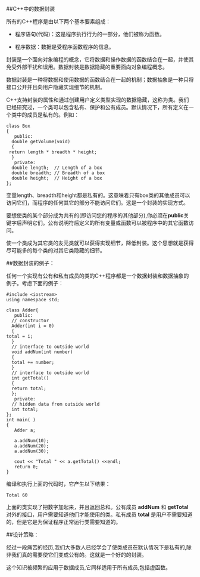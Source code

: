 ##C++中的数据封装

所有的C++程序是由以下两个基本要素组成：


- 程序语句(代码)：这是程序执行行为的一部分，他们被称为函数。　　　　
 
- 程序数据：数据是受程序函数程序的信息。

封装是一个面向对象编程的概念，它将数据和操作数据的函数结合在一起，并使其免受外部干扰和误用。数据封装是数据隐藏的重要面向对象编程概念。

数据封装是一种将数据和使用数据的函数结合在一起的机制；数据抽象是一种只将接口公开并且向用户隐藏实现细节的机制。

C++支持封装的属性和通过创建用户定义类型实现的数据隐藏，这称为类。我们已经研究过，一个类可以包含私有、保护和公有成员。默认情况下，所有定义在一个类中的成员是私有的。例如：

    class Box
    {
       public:
      double getVolume(void)
      {
     return length * breadth * height;
      }
       private:
      double length;  // Length of a box
      double breadth; // Breadth of a box
      double height;  // Height of a box
    };


变量length、breadth和height都是私有的。这意味着只有box类的其他成员可以访问它们，而程序的任何其它的部分不能访问它们。这是一个封装的实现方式。　　　　

要想使类的某个部分成为共有的(即访问您的程序的其他部分),你必须在**public**关键字后声明它们。公有说明符后定义的所有变量或函数可以被程序中的其它函数访问。　　　　

使一个类成为其它类的友元类就可以获得实现细节，降低封装。这个思想就是获得尽可能多的每个类的对其它类隐藏的细节。

##数据封装的例子：

任何一个实现有公有和私有成员的类的C++程序都是一个数据封装和数据抽象的例子。考虑下面的例子：

    #include <iostream>
    using namespace std;
    
    class Adder{
       public:
      // constructor
      Adder(int i = 0)
      {
    total = i;
      }
      // interface to outside world
      void addNum(int number)
      {
      total += number;
      }
      // interface to outside world
      int getTotal()
      {
      return total;
      };
       private:
      // hidden data from outside world
      int total;
    };
    int main( )
    {
       Adder a;
       
       a.addNum(10);
       a.addNum(20);
       a.addNum(30);
    
       cout << "Total " << a.getTotal() <<endl;
       return 0;
    }

编译和执行上面的代码时，它产生以下结果：

    Total 60

上面的类实现了把数字加起来，并且返回总和。公有成员 **addNum** 和 **getTotal** 对外的接口，用户需要知道他们才能使用的类。私有成员 **total** 是用户不需要知道的，但是它是为保证程序正常运行类需要知道的。

##设计策略：

经过一段痛苦的经历,我们大多数人已经学会了使类成员在默认情况下是私有的,除非我们真的需要使它们变成公有的。这就是一个好的的封装。　　　　

这个知识被频繁的应用于数据成员,它同样适用于所有成员,包括虚函数。
